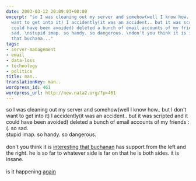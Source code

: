 ```yaml
---
date: 2003-03-12 20:09:03+00:00
excerpt: "so I was cleaning out my server and somehow(well I know how.. but I don't
  want to get into it) I accidently(it was an accident.. but it was scripted and it
  could have been avoided) deleted a bunch of email accounts of my friends :(. so
  sad. \nstupid imap. so handy. so dangerous. \ndon't you think it is interesting
  that buchana..."
tags:
- server-management
- email
- data-loss
- technology
- politics
title: man..
translationKey: man..
wordpress_id: 461
wordpress_url: http://new.nata2.org/?p=461
---
```


so I was cleaning out my server and somehow(well I know how.. but I don't want to get into it) I accidently(it was an accident.. but it was scripted and it could have been avoided) deleted a bunch of email accounts of my friends :(. so sad. 
<br/>stupid imap. so handy. so dangerous. <br/>
<br/>don't you think it is <a href="http://www.amconmag.com/03_24_03/cover.html">interesting that buchanan</a> has support from the left and the right. he is so far to whatever side is far on that he is both sides. it is insane. <Br><br/>is it happening <a href="http://www.guardian.co.uk/worldlatest/story/0,1280,-2474902,00.html">again</a>